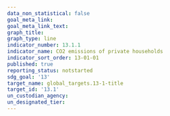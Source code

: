 ```yaml
---
data_non_statistical: false
goal_meta_link: 
goal_meta_link_text:
graph_title: 
graph_type: line
indicator_number: 13.1.1
indicator_name: CO2 emissions of private households
indicator_sort_order: 13-01-01
published: true
reporting_status: notstarted
sdg_goal: '13'
target_name: global_targets.13-1-title
target_id: '13.1'
un_custodian_agency:
un_designated_tier:
---
```

